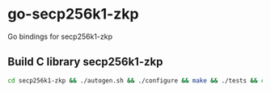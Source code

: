 # go-secp256k1-zkp
Go bindings for secp256k1-zkp

## Build C library secp256k1-zkp

```bash
cd secp256k1-zkp && ./autogen.sh && ./configure && make && ./tests && cd ..
```
